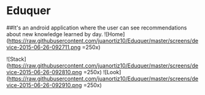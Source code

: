 # Eduquer
##It's an android application where the user can see recommendations about new knowledge learned by day.
![Home](https://raw.githubusercontent.com/juanortiz10/Eduquer/master/screens/device-2015-06-26-092711.png =250x)

![Stack](https://raw.githubusercontent.com/juanortiz10/Eduquer/master/screens/device-2015-06-26-092810.png =250x)
![Look](https://raw.githubusercontent.com/juanortiz10/Eduquer/master/screens/device-2015-06-26-092910.png =250x)
